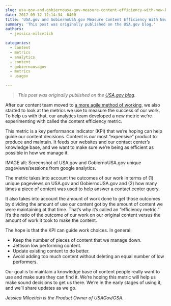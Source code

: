 ```yaml
---
slug: usa-gov-and-gobiernousa-gov-measure-content-efficiency-with-new-kpi-metric
date: 2017-09-12 12:14:34 -0400
title: 'USA.gov and GobiernoUSA.gov Measure Content Efficiency With New KPI Metric'
summary: 'This post was originally published on the USA.gov blog.'
authors:
  - jessica-milcetich

categories:
  - content
  - metrics
  - analytics
  - content
  - gobiernousagov
  - metrics
  - usagov

---
```


> _This post was originally published on the [USA.gov blog](https://blog.usa.gov/a-new-metric-to-help-us-measure-our-content-efficiency)._

After our content team moved to [a more agile method of working](https://blog.usa.gov/becoming-an-agile-content-team), we also started to look at the metrics we use to measure the success of our work. To help us with that, our analytics team developed a new metric we’re experimenting with called the content efficiency metric.

This metric is a key performance indicator (KPI) that we’re hoping can help guide our content decisions. Content is our most “expensive” product to produce and maintain. It feeds our websites and our contact center’s knowledge base, and we want to make sure we’re being as efficient as possible in how we manage it.

IMAGE alt: Screenshot of USA.gov and GobiernoUSA.gov unique pageviews/sessions from google analytics.

The metric takes into account the outcomes of our work in terms of (1) unique pageviews on USA.gov and GobiernoUSA.gov and (2) how many times a piece of content was used to help answer a contact center query.

It also takes into account the amount of work done to get those outcomes by dividing the amount of use our content got by the amount of content we were maintaining at that time.  That’s why it’s called an “efficiency metric.”  It’s the ratio of the outcome of our work on our original content  versus the amount of work it took to make the content.

The hope is that the KPI can guide work choices. In general:

- Keep the number of pieces of content that we manage down.
- Jettison low performing content.
- Update existing content to do better.
- Avoid adding too much content without deleting an equal number of low performers.

Our goal is to maintain a knowledge base of content people really want to use and make sure they can find it. We’re hoping this metric will help us make sound decisions to get us there. We’re in the early stages of using it, and we’ll share updates as we go.

_Jessica Milcetich is the Product Owner of USAGov/GSA._
